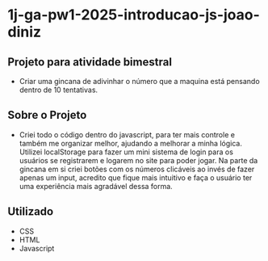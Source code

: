 # 1j-ga-pw1-2025-introducao-js-joao-diniz

## Projeto para atividade bimestral
- Criar uma gincana de adivinhar o número que a maquina está pensando dentro de 10 tentativas.

## Sobre o Projeto
- Criei todo o código dentro do javascript, para ter mais controle e também me organizar melhor, ajudando a melhorar a minha lógica. Utilizei localStorage para fazer um mini sistema de login para os usuários se registrarem e logarem no site para poder jogar. Na parte da gincana em si criei botões com os números clicáveis ao invés de fazer apenas um input, acredito que fique mais intuitivo e faça o usuário ter uma experiência mais agradável dessa forma.

## Utilizado
- CSS
- HTML
- Javascript
